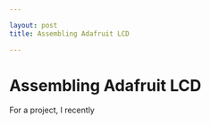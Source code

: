 ```yaml
---

layout: post
title: Assembling Adafruit LCD

---
```


# Assembling Adafruit LCD #

For a project, I recently 
